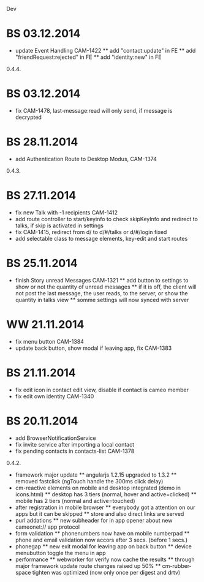 Dev
# BS 03.12.2014
* update Event Handling CAM-1422 
** add "contact:update" in FE
** add "friendRequest:rejected" in FE
** add "identity:new" in FE

0.4.4.
# BS 03.12.2014
* fix CAM-1478, last-message:read will only send, if message is decrypted
# BS 28.11.2014
* add Authentication Route to Desktop Modus, CAM-1374


0.4.3.
# BS 27.11.2014
* fix new Talk with -1 recipients CAM-1412
* add route controller to start/keyinfo to check skipKeyInfo and redirect to talks, if skip is activated in settings
* fix CAM-1415, redirect from d/ to d/#/talks or d/#/login fixed
* add selectable class to message elements, key-edit and start routes

# BS 25.11.2014
* finish Story unread Messages CAM-1321
** add button to settings to show or not the quantity of unread messages
** if it is off, the client will not post the last message, the user reads, to the server, or show the quantity in talks view
** somme settings will now synced with server

# WW 21.11.2014
* fix menu button CAM-1384
* update back button, show modal if leaving app, fix CAM-1383

# BS 21.11.2014
* fix edit icon in contact edit view, disable if contact is cameo member
* fix edit own identity CAM-1340

# BS 20.11.2014
* add BrowserNotificationService
* fix invite service after importing a local contact
* fix pending contacts in contacts-list CAM-1378

0.4.2.
* framework major update
** angularjs 1.2.15 upgraded to 1.3.2
** removed fastclick (ngTouch handle the 300ms click delay)
* cm-reactive elements on mobile and desktop integrated (demo in icons.html)
** desktop has 3 tiers (normal, hover and active=clicked)
** mobile has 2 tiers (normal and active=touched)
* after registration in mobile browser
** everybody got a attention on our apps but it can be skipped
** store and also direct links are served
* purl addations
** new subheader for in app opener about new cameonet:// app protocol
* form validation
** phonenumbers now have on mobile numberpad
** phone and email validation now accors after 3 secs. (before 1 secs.)
* phonegap
** new exit modal for leaving app on back button
** device menubutton toggle the menu in app
* performance
** webworker for verify now cache the results
** through major framework update route changes raised up 50%
** cm-rubber-space tighten was optimized (now only once per digest and drtv)
